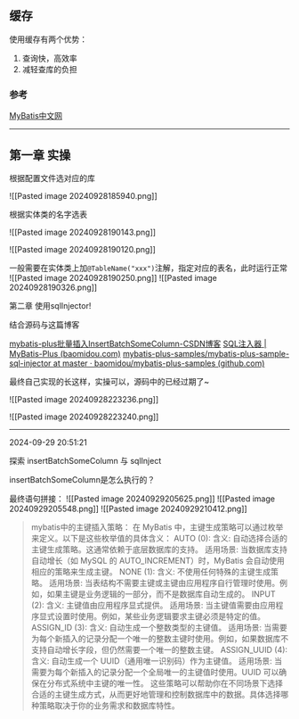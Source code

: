 

## 缓存

使用缓存有两个优势：
1. 查询快，高效率
2. 减轻查库的负担

### 参考

[MyBatis中文网](https://mybatis.net.cn/index.html)



---
## 第一章 实操

根据配置文件选对应的库

![[Pasted image 20240928185940.png]]

根据实体类的名字选表

![[Pasted image 20240928190143.png]]

![[Pasted image 20240928190120.png]]

一般需要在实体类上加`@TableName("xxx")`注解，指定对应的表名，此时运行正常
![[Pasted image 20240928190250.png]]
	![[Pasted image 20240928190326.png]] 

第二章 使用sqlInjector!

结合源码与这篇博客

[mybatis-plus批量插入InsertBatchSomeColumn-CSDN博客](https://blog.csdn.net/qq_35549286/article/details/113603176)
[SQL注入器 | MyBatis-Plus (baomidou.com)](https://baomidou.com/guides/sql-injector/)
[mybatis-plus-samples/mybatis-plus-sample-sql-injector at master · baomidou/mybatis-plus-samples (github.com)](https://github.com/baomidou/mybatis-plus-samples/tree/master/mybatis-plus-sample-sql-injector)

最终自己实现的长这样，实操可以，源码中的已经过期了~

![[Pasted image 20240928223236.png]]

![[Pasted image 20240928223240.png]]

---
2024-09-29 20:51:21

探索 insertBatchSomeColumn 与 sqlInject

insertBatchSomeColumn是怎么执行的？

最终语句拼接：
![[Pasted image 20240929205625.png]]
![[Pasted image 20240929205548.png]]
![[Pasted image 20240929210412.png]]


>mybatis中的主键插入策略：
>在 MyBatis 中，主键生成策略可以通过枚举来定义。以下是这些枚举值的具体含义：
AUTO (0):
	含义: 自动选择合适的主键生成策略。这通常依赖于底层数据库的支持。
	适用场景: 当数据库支持自动增长（如 MySQL 的 AUTO_INCREMENT）时，MyBatis 会自动使用相应的策略来生成主键。
NONE (1):
	含义: 不使用任何特殊的主键生成策略。
	适用场景: 当表结构不需要主键或主键由应用程序自行管理时使用。例如，如果主键是业务逻辑的一部分，而不是数据库自动生成的。
INPUT (2):
	含义: 主键值由应用程序显式提供。
	适用场景: 当主键值需要由应用程序显式设置时使用。例如，某些业务逻辑要求主键必须是特定的值。
ASSIGN_ID (3):
	含义: 自动生成一个整数类型的主键值。
	适用场景: 当需要为每个新插入的记录分配一个唯一的整数主键时使用。例如，如果数据库不支持自动增长字段，但仍然需要一个唯一的整数主键。
ASSIGN_UUID (4):
	含义: 自动生成一个 UUID（通用唯一识别码）作为主键值。
	适用场景: 当需要为每个新插入的记录分配一个全局唯一的主键值时使用。UUID 可以确保在分布式系统中主键的唯一性。
这些策略可以帮助你在不同场景下选择合适的主键生成方式，从而更好地管理和控制数据库中的数据。具体选择哪种策略取决于你的业务需求和数据库特性。


